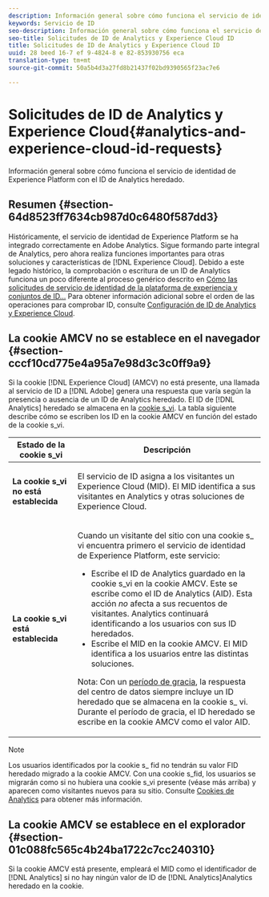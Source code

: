 ```yaml
---
description: Información general sobre cómo funciona el servicio de identidad de Experience Platform con el ID de Analytics heredado.
keywords: Servicio de ID
seo-description: Información general sobre cómo funciona el servicio de identidad de Experience Platform con el ID de Analytics heredado.
seo-title: Solicitudes de ID de Analytics y Experience Cloud ID
title: Solicitudes de ID de Analytics y Experience Cloud ID
uuid: 28 beed 16-7 ef 9-4824-8 e 82-853930756 eca
translation-type: tm+mt
source-git-commit: 50a5b4d3a27fd8b21437f02bd9390565f23ac7e6

---
```



# Solicitudes de ID de Analytics y Experience Cloud{#analytics-and-experience-cloud-id-requests}

Información general sobre cómo funciona el servicio de identidad de Experience Platform con el ID de Analytics heredado.

## Resumen {#section-64d8523ff7634cb987d0c6480f587dd3}

Históricamente, el servicio de identidad de Experience Platform se ha integrado correctamente en Adobe Analytics. Sigue formando parte integral de Analytics, pero ahora realiza funciones importantes para otras soluciones y características de [!DNL Experience Cloud]. Debido a este legado histórico, la comprobación o escritura de un ID de Analytics funciona un poco diferente al proceso genérico descrito en [Cómo las solicitudes de servicio de identidad de la plataforma de experiencia y conjuntos de ID…](../../introduction/id-request.md#concept-2caacebb1d244402816760e9b8bcef6a) Para obtener información adicional sobre el orden de las operaciones para comprobar ID, consulte [Configuración de ID de Analytics y Experience Cloud](../../reference/analytics-reference/analytics-ids.md#concept-f381dd18ee184c6c8e48286937a161d6).

## La cookie AMCV no se establece en el navegador {#section-cccf10cd775e4a95a7e98d3c3c0ff9a9}

Si la cookie [!DNL Experience Cloud] (AMCV) no está presente, una llamada al servicio de ID a [!DNL Adobe] genera una respuesta que varía según la presencia o ausencia de un ID de Analytics heredado. El ID de [!DNL Analytics] heredado se almacena en la [cookie s_vi](https://marketing.adobe.com/resources/help/en_US/whitepapers/cookies/?f=cookies_analytics.html). La tabla siguiente describe cómo se escriben los ID en la cookie AMCV en función del estado de la cookie s_vi.

<table id="table_DC85FECE26DD424E841BA1059AF1E57F"> 
 <thead> 
  <tr> 
   <th colname="col1" class="entry"> Estado de la cookie s_vi </th> 
   <th colname="col2" class="entry"> Descripción </th> 
  </tr> 
 </thead>
 <tbody> 
  <tr> 
   <td colname="col1"> <p> <b> La cookie s_vi no está establecida</b> </p> </td> 
   <td colname="col2"> <p>El servicio de ID asigna a los visitantes un <span class="keyword">Experience Cloud</span> (MID). El MID identifica a sus visitantes en <span class="keyword">Analytics</span> y otras soluciones de <span class="keyword">Experience Cloud</span>. </p> </td> 
  </tr> 
  <tr> 
   <td colname="col1"> <p> <b>La cookie s_vi está establecida</b> </p> </td> 
   <td colname="col2"> <p>Cuando un visitante del sitio con una cookie s_ vi encuentra primero el servicio de identidad de Experience Platform, este servicio: </p> 
    <ul id="ul_BE584810280D4874AF802A9247011787"> 
     <li id="li_AA395B09A3174AF78F3EC10053E2E4F5">Escribe el ID de <span class="keyword">Analytics</span> guardado en la cookie s_vi en la cookie AMCV. Este se escribe como el ID de <span class="keyword">Analytics</span> (AID). Esta acción <i>no</i> afecta a sus recuentos de visitantes. <span class="keyword"> Analytics</span> continuará identificando a los usuarios con sus ID heredados. </li> 
     <li id="li_8735DE21FEA542BA8024109B8FE1E2ED">Escribe el MID en la cookie AMCV. El MID identifica a los usuarios entre las distintas soluciones. </li> 
    </ul> <p> <p>Nota: Con un <a href="../../reference/analytics-reference/grace-period.md" format="dita" scope="local"> período de gracia</a>, la respuesta del centro de datos siempre incluye un ID heredado que se almacena en la cookie s_ vi. Durante el período de gracia, el ID heredado se escribe en la cookie AMCV como el valor AID. </p> </p> </td> 
  </tr> 
 </tbody> 
</table>

>[!NOTE]
>
>Los usuarios identificados por la cookie s_ fid no tendrán su valor FID heredado migrado a la cookie AMCV. Con una cookie s_fid, los usuarios se migrarán como si no hubiera una cookie s_vi presente (véase más arriba) y aparecen como visitantes nuevos para su sitio. Consulte [Cookies de Analytics](https://marketing.adobe.com/resources/help/en_US/whitepapers/cookies/?f=cookies_analytics.html) para obtener más información.

## La cookie AMCV se establece en el explorador {#section-01c088fc565c4b24ba1722c7cc240310}

Si la cookie AMCV está presente,  empleará el MID como el identificador de [!DNL Analytics] si no hay ningún valor de ID de [!DNL Analytics]Analytics heredado en la cookie.
